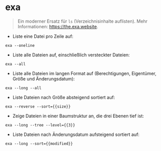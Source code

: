 # exa

> Ein moderner Ersatz für `ls` (Verzeichnisinhalte auflisten).
> Mehr Informationen: <https://the.exa.website>.

- Liste eine Datei pro Zeile auf:

`exa --oneline`

- Liste alle Dateien auf, einschließlich versteckter Dateien:

`exa --all`

- Liste alle Dateien im langen Format auf (Berechtigungen, Eigentümer, Größe und Änderungsdatum):

`exa --long --all`

- Liste Dateien nach Größe absteigend sortiert auf:

`exa --reverse --sort={{size}}`

- Zeige Dateien in einer Baumstruktur an, die drei Ebenen tief ist:

`exa --long --tree --level={{3}}`

- Liste Dateien nach Änderungsdatum aufsteigend sortiert auf:

`exa --long --sort={{modified}}`
